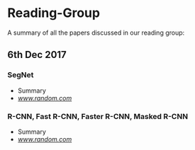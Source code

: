 # Reading-Group
A summary of all the papers discussed in our reading group:
## 6th Dec 2017
### SegNet
* Summary
* *www.random.com*
### R-CNN, Fast R-CNN, Faster R-CNN, Masked R-CNN
* Summary
* *www.random.com*
